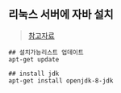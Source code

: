 ## 리눅스 서버에 자바 설치
> [참고자료](https://nobacking.tistory.com/76)


```shell
## 설치가능리스트 업데이트
apt-get update

## install jdk
apt-get install openjdk-8-jdk
```
